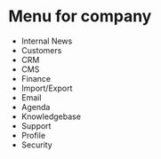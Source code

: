 # Menu for company
- Internal News
- Customers
- CRM
- CMS
- Finance
- Import/Export
- Email
- Agenda
- Knowledgebase
- Support
- Profile
- Security
